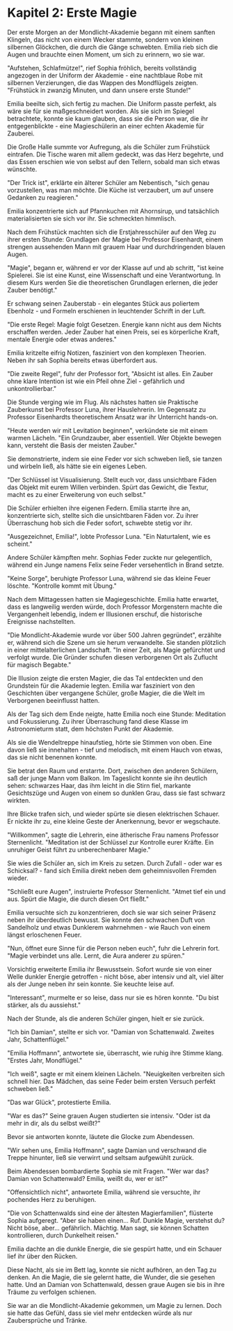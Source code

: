 # Kapitel 2: Erste Magie

Der erste Morgen an der Mondlicht-Akademie begann mit einem sanften Klingeln, das nicht von einem Wecker stammte, sondern von kleinen silbernen Glöckchen, die durch die Gänge schwebten. Emilia rieb sich die Augen und brauchte einen Moment, um sich zu erinnern, wo sie war.

"Aufstehen, Schlafmütze!", rief Sophia fröhlich, bereits vollständig angezogen in der Uniform der Akademie - eine nachtblaue Robe mit silbernen Verzierungen, die das Wappen des Mondflügels zeigten. "Frühstück in zwanzig Minuten, und dann unsere erste Stunde!"

Emilia beeilte sich, sich fertig zu machen. Die Uniform passte perfekt, als wäre sie für sie maßgeschneidert worden. Als sie sich im Spiegel betrachtete, konnte sie kaum glauben, dass sie die Person war, die ihr entgegenblickte - eine Magieschülerin an einer echten Akademie für Zauberei.

Die Große Halle summte vor Aufregung, als die Schüler zum Frühstück eintrafen. Die Tische waren mit allem gedeckt, was das Herz begehrte, und das Essen erschien wie von selbst auf den Tellern, sobald man sich etwas wünschte.

"Der Trick ist", erklärte ein älterer Schüler am Nebentisch, "sich genau vorzustellen, was man möchte. Die Küche ist verzaubert, um auf unsere Gedanken zu reagieren."

Emilia konzentrierte sich auf Pfannkuchen mit Ahornsirup, und tatsächlich materialisierten sie sich vor ihr. Sie schmeckten himmlisch.

Nach dem Frühstück machten sich die Erstjahresschüler auf den Weg zu ihrer ersten Stunde: Grundlagen der Magie bei Professor Eisenhardt, einem strengen aussehenden Mann mit grauem Haar und durchdringenden blauen Augen.

"Magie", begann er, während er vor der Klasse auf und ab schritt, "ist keine Spielerei. Sie ist eine Kunst, eine Wissenschaft und eine Verantwortung. In diesem Kurs werden Sie die theoretischen Grundlagen erlernen, die jeder Zauber benötigt."

Er schwang seinen Zauberstab - ein elegantes Stück aus poliertem Ebenholz - und Formeln erschienen in leuchtender Schrift in der Luft.

"Die erste Regel: Magie folgt Gesetzen. Energie kann nicht aus dem Nichts erschaffen werden. Jeder Zauber hat einen Preis, sei es körperliche Kraft, mentale Energie oder etwas anderes."

Emilia kritzelte eifrig Notizen, fasziniert von den komplexen Theorien. Neben ihr sah Sophia bereits etwas überfordert aus.

"Die zweite Regel", fuhr der Professor fort, "Absicht ist alles. Ein Zauber ohne klare Intention ist wie ein Pfeil ohne Ziel - gefährlich und unkontrollierbar."

Die Stunde verging wie im Flug. Als nächstes hatten sie Praktische Zauberkunst bei Professor Luna, ihrer Hauslehrerin. Im Gegensatz zu Professor Eisenhardts theoretischem Ansatz war ihr Unterricht hands-on.

"Heute werden wir mit Levitation beginnen", verkündete sie mit einem warmen Lächeln. "Ein Grundzauber, aber essentiell. Wer Objekte bewegen kann, versteht die Basis der meisten Zauber."

Sie demonstrierte, indem sie eine Feder vor sich schweben ließ, sie tanzen und wirbeln ließ, als hätte sie ein eigenes Leben.

"Der Schlüssel ist Visualisierung. Stellt euch vor, dass unsichtbare Fäden das Objekt mit eurem Willen verbinden. Spürt das Gewicht, die Textur, macht es zu einer Erweiterung von euch selbst."

Die Schüler erhielten ihre eigenen Federn. Emilia starrte ihre an, konzentrierte sich, stellte sich die unsichtbaren Fäden vor. Zu ihrer Überraschung hob sich die Feder sofort, schwebte stetig vor ihr.

"Ausgezeichnet, Emilia!", lobte Professor Luna. "Ein Naturtalent, wie es scheint."

Andere Schüler kämpften mehr. Sophias Feder zuckte nur gelegentlich, während ein Junge namens Felix seine Feder versehentlich in Brand setzte.

"Keine Sorge", beruhigte Professor Luna, während sie das kleine Feuer löschte. "Kontrolle kommt mit Übung."

Nach dem Mittagessen hatten sie Magiegeschichte. Emilia hatte erwartet, dass es langweilig werden würde, doch Professor Morgenstern machte die Vergangenheit lebendig, indem er Illusionen erschuf, die historische Ereignisse nachstellten.

"Die Mondlicht-Akademie wurde vor über 500 Jahren gegründet", erzählte er, während sich die Szene um sie herum verwandelte. Sie standen plötzlich in einer mittelalterlichen Landschaft. "In einer Zeit, als Magie gefürchtet und verfolgt wurde. Die Gründer schufen diesen verborgenen Ort als Zuflucht für magisch Begabte."

Die Illusion zeigte die ersten Magier, die das Tal entdeckten und den Grundstein für die Akademie legten. Emilia war fasziniert von den Geschichten über vergangene Schüler, große Magier, die die Welt im Verborgenen beeinflusst hatten.

Als der Tag sich dem Ende neigte, hatte Emilia noch eine Stunde: Meditation und Fokussierung. Zu ihrer Überraschung fand diese Klasse im Astronomieturm statt, dem höchsten Punkt der Akademie.

Als sie die Wendeltreppe hinaufstieg, hörte sie Stimmen von oben. Eine davon ließ sie innehalten - tief und melodisch, mit einem Hauch von etwas, das sie nicht benennen konnte.

Sie betrat den Raum und erstarrte. Dort, zwischen den anderen Schülern, saß der junge Mann vom Balkon. Im Tageslicht konnte sie ihn deutlich sehen: schwarzes Haar, das ihm leicht in die Stirn fiel, markante Gesichtszüge und Augen von einem so dunklen Grau, dass sie fast schwarz wirkten.

Ihre Blicke trafen sich, und wieder spürte sie diesen elektrischen Schauer. Er nickte ihr zu, eine kleine Geste der Anerkennung, bevor er wegschaute.

"Willkommen", sagte die Lehrerin, eine ätherische Frau namens Professor Sternenlicht. "Meditation ist der Schlüssel zur Kontrolle eurer Kräfte. Ein unruhiger Geist führt zu unberechenbarer Magie."

Sie wies die Schüler an, sich im Kreis zu setzen. Durch Zufall - oder war es Schicksal? - fand sich Emilia direkt neben dem geheimnisvollen Fremden wieder.

"Schließt eure Augen", instruierte Professor Sternenlicht. "Atmet tief ein und aus. Spürt die Magie, die durch diesen Ort fließt."

Emilia versuchte sich zu konzentrieren, doch sie war sich seiner Präsenz neben ihr überdeutlich bewusst. Sie konnte den schwachen Duft von Sandelholz und etwas Dunklerem wahrnehmen - wie Rauch von einem längst erloschenen Feuer.

"Nun, öffnet eure Sinne für die Person neben euch", fuhr die Lehrerin fort. "Magie verbindet uns alle. Lernt, die Aura anderer zu spüren."

Vorsichtig erweiterte Emilia ihr Bewusstsein. Sofort wurde sie von einer Welle dunkler Energie getroffen - nicht böse, aber intensiv und alt, viel älter als der Junge neben ihr sein konnte. Sie keuchte leise auf.

"Interessant", murmelte er so leise, dass nur sie es hören konnte. "Du bist stärker, als du aussiehst."

Nach der Stunde, als die anderen Schüler gingen, hielt er sie zurück.

"Ich bin Damian", stellte er sich vor. "Damian von Schattenwald. Zweites Jahr, Schattenflügel."

"Emilia Hoffmann", antwortete sie, überrascht, wie ruhig ihre Stimme klang. "Erstes Jahr, Mondflügel."

"Ich weiß", sagte er mit einem kleinen Lächeln. "Neuigkeiten verbreiten sich schnell hier. Das Mädchen, das seine Feder beim ersten Versuch perfekt schweben ließ."

"Das war Glück", protestierte Emilia.

"War es das?" Seine grauen Augen studierten sie intensiv. "Oder ist da mehr in dir, als du selbst weißt?"

Bevor sie antworten konnte, läutete die Glocke zum Abendessen.

"Wir sehen uns, Emilia Hoffmann", sagte Damian und verschwand die Treppe hinunter, ließ sie verwirrt und seltsam aufgewühlt zurück.

Beim Abendessen bombardierte Sophia sie mit Fragen. "Wer war das? Damian von Schattenwald? Emilia, weißt du, wer er ist?"

"Offensichtlich nicht", antwortete Emilia, während sie versuchte, ihr pochendes Herz zu beruhigen.

"Die von Schattenwalds sind eine der ältesten Magierfamilien", flüsterte Sophia aufgeregt. "Aber sie haben einen... Ruf. Dunkle Magie, verstehst du? Nicht böse, aber... gefährlich. Mächtig. Man sagt, sie können Schatten kontrollieren, durch Dunkelheit reisen."

Emilia dachte an die dunkle Energie, die sie gespürt hatte, und ein Schauer lief ihr über den Rücken.

Diese Nacht, als sie im Bett lag, konnte sie nicht aufhören, an den Tag zu denken. An die Magie, die sie gelernt hatte, die Wunder, die sie gesehen hatte. Und an Damian von Schattenwald, dessen graue Augen sie bis in ihre Träume zu verfolgen schienen.

Sie war an die Mondlicht-Akademie gekommen, um Magie zu lernen. Doch sie hatte das Gefühl, dass sie viel mehr entdecken würde als nur Zaubersprüche und Tränke.
